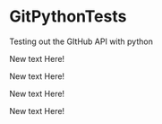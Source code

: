 # GitPythonTests
Testing out the GItHub API with python

New text Here!

New text Here! 

New text Here! 

New text Here! 
